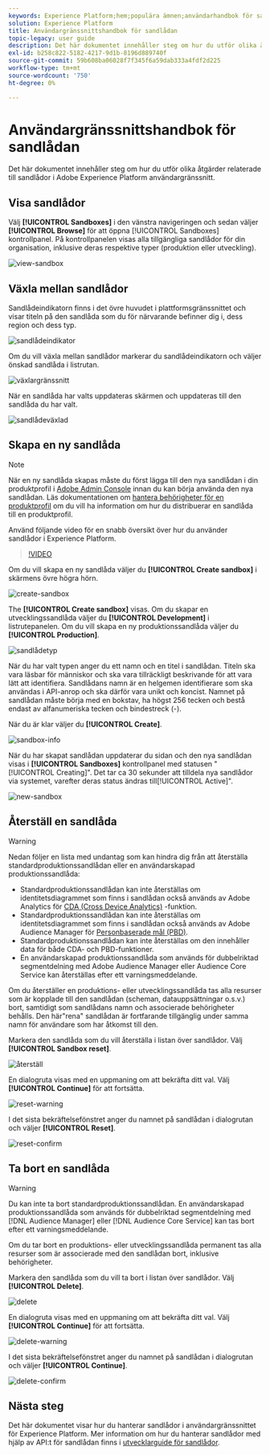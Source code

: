 ```yaml
---
keywords: Experience Platform;hem;populära ämnen;användarhandbok för sandlådan;sandlådeguide
solution: Experience Platform
title: Användargränssnittshandbok för sandlådan
topic-legacy: user guide
description: Det här dokumentet innehåller steg om hur du utför olika åtgärder relaterade till sandlådor i Adobe Experience Platform användargränssnitt.
exl-id: b258c822-5182-4217-9d1b-8196d889740f
source-git-commit: 59b608ba06028f7f345f6a59dab333a4fdf2d225
workflow-type: tm+mt
source-wordcount: '750'
ht-degree: 0%

---
```


# Användargränssnittshandbok för sandlådan

Det här dokumentet innehåller steg om hur du utför olika åtgärder relaterade till sandlådor i Adobe Experience Platform användargränssnitt.

## Visa sandlådor

Välj **[!UICONTROL Sandboxes]** i den vänstra navigeringen och sedan väljer **[!UICONTROL Browse]** för att öppna [!UICONTROL Sandboxes] kontrollpanel. På kontrollpanelen visas alla tillgängliga sandlådor för din organisation, inklusive deras respektive typer (produktion eller utveckling).

![view-sandbox](../images/ui/view-sandboxes.png)

## Växla mellan sandlådor

Sandlådeindikatorn finns i det övre huvudet i plattformsgränssnittet och visar titeln på den sandlåda som du för närvarande befinner dig i, dess region och dess typ.

![sandlådeindikator](../images/ui/sandbox-indicator.png)

Om du vill växla mellan sandlådor markerar du sandlådeindikatorn och väljer önskad sandlåda i listrutan.

![växlargränssnitt](../images/ui/switcher-interface.png)

När en sandlåda har valts uppdateras skärmen och uppdateras till den sandlåda du har valt.

![sandlådeväxlad](../images/ui/sandbox-switched.png)

## Skapa en ny sandlåda

>[!NOTE]
>
>När en ny sandlåda skapas måste du först lägga till den nya sandlådan i din produktprofil i [Adobe Admin Console](https://adminconsole.adobe.com/) innan du kan börja använda den nya sandlådan. Läs dokumentationen om [hantera behörigheter för en produktprofil](../../access-control/ui/permissions.md) om du vill ha information om hur du distribuerar en sandlåda till en produktprofil.

Använd följande video för en snabb översikt över hur du använder sandlådor i Experience Platform.

>[!VIDEO](https://video.tv.adobe.com/v/29838/?quality=12&learn=on)

Om du vill skapa en ny sandlåda väljer du **[!UICONTROL Create sandbox]** i skärmens övre högra hörn.

![create-sandbox](../images/ui/create-sandbox.png)

The **[!UICONTROL Create sandbox]** visas. Om du skapar en utvecklingssandlåda väljer du **[!UICONTROL Development]** i listrutepanelen. Om du vill skapa en ny produktionssandlåda väljer du **[!UICONTROL Production]**.

![sandlådetyp](../images/ui/sandbox-type.png)

När du har valt typen anger du ett namn och en titel i sandlådan. Titeln ska vara läsbar för människor och ska vara tillräckligt beskrivande för att vara lätt att identifiera. Sandlådans namn är en helgemen identifierare som ska användas i API-anrop och ska därför vara unikt och koncist. Namnet på sandlådan måste börja med en bokstav, ha högst 256 tecken och bestå endast av alfanumeriska tecken och bindestreck (-).

När du är klar väljer du **[!UICONTROL Create]**.

![sandbox-info](../images/ui/sandbox-info.png)

När du har skapat sandlådan uppdaterar du sidan och den nya sandlådan visas i **[!UICONTROL Sandboxes]** kontrollpanel med statusen &quot;[!UICONTROL Creating]&quot;. Det tar ca 30 sekunder att tilldela nya sandlådor via systemet, varefter deras status ändras till[!UICONTROL Active]&quot;.

![new-sandbox](../images/ui/new-sandbox.png)

## Återställ en sandlåda

>[!WARNING]
>
>Nedan följer en lista med undantag som kan hindra dig från att återställa standardproduktionssandlådan eller en användarskapad produktionssandlåda: <ul><li>Standardproduktionssandlådan kan inte återställas om identitetsdiagrammet som finns i sandlådan också används av Adobe Analytics för [CDA (Cross Device Analytics)](https://experienceleague.adobe.com/docs/analytics/components/cda/overview.html) -funktion.</li><li>Standardproduktionssandlådan kan inte återställas om identitetsdiagrammet som finns i sandlådan också används av Adobe Audience Manager för [Personbaserade mål (PBD)](https://experienceleague.adobe.com/docs/audience-manager/user-guide/features/destinations/people-based/people-based-destinations-overview.html).</li><li>Standardproduktionssandlådan kan inte återställas om den innehåller data för både CDA- och PBD-funktioner.</li><li>En användarskapad produktionssandlåda som används för dubbelriktad segmentdelning med Adobe Audience Manager eller Audience Core Service kan återställas efter ett varningsmeddelande.</li></ul>

Om du återställer en produktions- eller utvecklingssandlåda tas alla resurser som är kopplade till den sandlådan (scheman, datauppsättningar o.s.v.) bort, samtidigt som sandlådans namn och associerade behörigheter behålls. Den här&quot;rena&quot; sandlådan är fortfarande tillgänglig under samma namn för användare som har åtkomst till den.

Markera den sandlåda som du vill återställa i listan över sandlådor. Välj **[!UICONTROL Sandbox reset]**.

![återställ](../images/ui/reset.png)

En dialogruta visas med en uppmaning om att bekräfta ditt val. Välj **[!UICONTROL Continue]** för att fortsätta.

![reset-warning](../images/ui/reset-warning.png)

I det sista bekräftelsefönstret anger du namnet på sandlådan i dialogrutan och väljer **[!UICONTROL Reset]**.

![reset-confirm](../images/ui/reset-confirm.png)

## Ta bort en sandlåda

>[!WARNING]
>
>Du kan inte ta bort standardproduktionssandlådan. En användarskapad produktionssandlåda som används för dubbelriktad segmentdelning med [!DNL Audience Manager] eller [!DNL Audience Core Service] kan tas bort efter ett varningsmeddelande.

Om du tar bort en produktions- eller utvecklingssandlåda permanent tas alla resurser som är associerade med den sandlådan bort, inklusive behörigheter.

Markera den sandlåda som du vill ta bort i listan över sandlådor. Välj **[!UICONTROL Delete]**.

![delete](../images/ui/delete.png)

En dialogruta visas med en uppmaning om att bekräfta ditt val. Välj **[!UICONTROL Continue]** för att fortsätta.

![delete-warning](../images/ui/delete-warning.png)

I det sista bekräftelsefönstret anger du namnet på sandlådan i dialogrutan och väljer  **[!UICONTROL Continue]**.

![delete-confirm](../images/ui/delete-confirm.png)

## Nästa steg

Det här dokumentet visar hur du hanterar sandlådor i användargränssnittet för Experience Platform. Mer information om hur du hanterar sandlådor med hjälp av API:t för sandlådan finns i [utvecklarguide för sandlådor](../api/getting-started.md).
